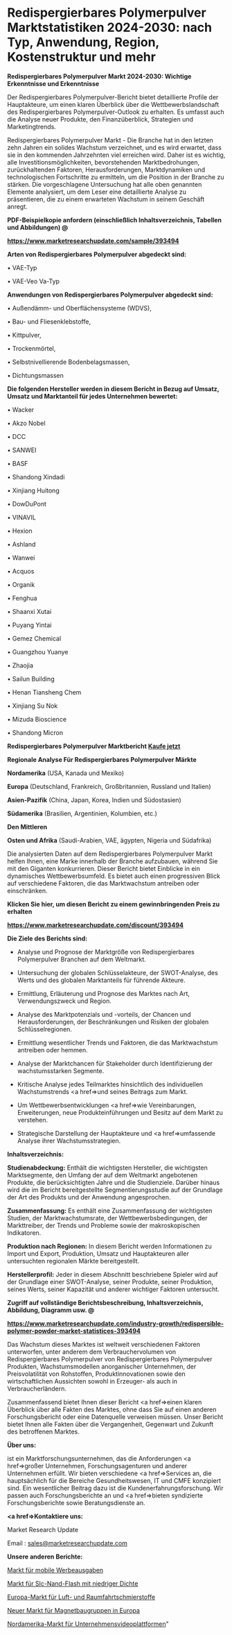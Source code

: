 # Redispergierbares Polymerpulver Marktstatistiken 2024-2030: nach Typ, Anwendung, Region, Kostenstruktur und mehr

<strong>Redispergierbares Polymerpulver Markt 2024-2030: Wichtige Erkenntnisse und Erkenntnisse</strong>

Der Redispergierbares Polymerpulver-Bericht bietet detaillierte Profile der Hauptakteure, um einen klaren Überblick über die Wettbewerbslandschaft des Redispergierbares Polymerpulver-Outlook zu erhalten. Es umfasst auch die Analyse neuer Produkte, den Finanzüberblick, Strategien und Marketingtrends.

Redispergierbares Polymerpulver Markt - Die Branche hat in den letzten zehn Jahren ein solides Wachstum verzeichnet, und es wird erwartet, dass sie in den kommenden Jahrzehnten viel erreichen wird. Daher ist es wichtig, alle Investitionsmöglichkeiten, bevorstehenden Marktbedrohungen, zurückhaltenden Faktoren, Herausforderungen, Marktdynamiken und technologischen Fortschritte zu ermitteln, um die Position in der Branche zu stärken. Die vorgeschlagene Untersuchung hat alle oben genannten Elemente analysiert, um dem Leser eine detaillierte Analyse zu präsentieren, die zu einem erwarteten Wachstum in seinem Geschäft anregt.



<strong><b>PDF-Beispielkopie anfordern (einschließlich Inhaltsverzeichnis, Tabellen und Abbildungen) @ </b></strong>

<strong><a href=https://www.marketresearchupdate.com/sample/393494>

<strong>https://www.marketresearchupdate.com/sample/393494</u></a></strong></strong>



<strong>Arten von Redispergierbares Polymerpulver abgedeckt sind:</strong>

• VAE-Typ

• VAE-Veo Va-Typ



<strong>Anwendungen von Redispergierbares Polymerpulver abgedeckt sind:</strong>

• Außendämm- und Oberflächensysteme (WDVS),

• Bau- und Fliesenklebstoffe,

• Kittpulver,

• Trockenmörtel,

• Selbstnivellierende Bodenbelagsmassen,

• Dichtungsmassen



<strong>Die folgenden Hersteller werden in diesem Bericht in Bezug auf Umsatz, Umsatz und Marktanteil für jedes Unternehmen bewertet:</strong>

• Wacker

• Akzo Nobel

• DCC

• SANWEI

• BASF

• Shandong Xindadi

• Xinjiang Huitong

• DowDuPont

• VINAVIL

• Hexion

• Ashland

• Wanwei

• Acquos

• Organik

• Fenghua

• Shaanxi Xutai

• Puyang Yintai

• Gemez Chemical

• Guangzhou Yuanye

• Zhaojia

• Sailun Building

• Henan Tiansheng Chem

• Xinjiang Su Nok

• Mizuda Bioscience

• Shandong Micron



<strong>Redispergierbares Polymerpulver Marktbericht <a href=https://www.marketresearchupdate.com/buynow/393494>Kaufe jetzt</a></strong>



<strong>Regionale Analyse Für Redispergierbares Polymerpulver Märkte</strong>



<strong>Nordamerika</strong> (USA, Kanada und Mexiko)



<strong>Europa</strong> (Deutschland, Frankreich, Großbritannien, Russland und Italien)



<strong>Asien-Pazifik</strong> (China, Japan, Korea, Indien und Südostasien)



<strong>Südamerika</strong> (Brasilien, Argentinien, Kolumbien, etc.)



<strong>Den Mittleren</strong> 

<strong>Osten und Afrika</strong> (Saudi-Arabien, VAE, ägypten, Nigeria und Südafrika)

Die analysierten Daten auf dem Redispergierbares Polymerpulver Markt helfen Ihnen, eine Marke innerhalb der Branche aufzubauen, während Sie mit den Giganten konkurrieren. Dieser Bericht bietet Einblicke in ein dynamisches Wettbewerbsumfeld. Es bietet auch einen progressiven Blick auf verschiedene Faktoren, die das Marktwachstum antreiben oder einschränken.



<strong>Klicken Sie hier, um diesen Bericht zu einem gewinnbringenden Preis zu erhalten
</strong>

<strong><a href=https://www.marketresearchupdate.com/discount/393494>https://www.marketresearchupdate.com/discount/393494</b></u></strong></a>



<strong>Die Ziele des Berichts sind:</strong>

- Analyse und Prognose der Marktgröße von Redispergierbares Polymerpulver Branchen auf dem Weltmarkt.

- Untersuchung der globalen Schlüsselakteure, der SWOT-Analyse, des Werts und des globalen Marktanteils für führende Akteure.

- Ermittlung, Erläuterung und Prognose des Marktes nach Art, Verwendungszweck und Region.

- Analyse des Marktpotenzials und -vorteils, der Chancen und Herausforderungen, der Beschränkungen und Risiken der globalen Schlüsselregionen.

- Ermittlung wesentlicher Trends und Faktoren, die das Marktwachstum antreiben oder hemmen.

- Analyse der Marktchancen für Stakeholder durch Identifizierung der wachstumsstarken Segmente.

- Kritische Analyse jedes Teilmarktes hinsichtlich des individuellen Wachstumstrends <a href=>und</a> seines Beitrags zum Markt.

- Um Wettbewerbsentwicklungen <a href=>wie</a> Vereinbarungen, Erweiterungen, neue Produkteinführungen und Besitz auf dem Markt zu verstehen.

- Strategische Darstellung der Hauptakteure und <a href=>umfas</a>sende Analyse ihrer Wachstumsstrategien.



<strong>Inhaltsverzeichnis:</strong>



<strong>Studienabdeckung:</strong> Enthält die wichtigsten Hersteller, die wichtigsten Marktsegmente, den Umfang der auf dem Weltmarkt angebotenen Produkte, die berücksichtigten Jahre und die Studienziele. Darüber hinaus wird die im Bericht bereitgestellte Segmentierungsstudie auf der Grundlage der Art des Produkts und der Anwendung angesprochen.



<strong>Zusammenfassung:</strong> Es enthält eine Zusammenfassung der wichtigsten Studien, der Marktwachstumsrate, der Wettbewerbsbedingungen, der Markttreiber, der Trends und Probleme sowie der makroskopischen Indikatoren.



<strong>Produktion nach Regionen:</strong> In diesem Bericht werden Informationen zu Import und Export, Produktion, Umsatz und Hauptakteuren aller untersuchten regionalen Märkte bereitgestellt.



<strong>Herstellerprofil:</strong> Jeder in diesem Abschnitt beschriebene Spieler wird auf der Grundlage einer SWOT-Analyse, seiner Produkte, seiner Produktion, seines Werts, seiner Kapazität und anderer wichtiger Faktoren untersucht.



<strong><b>Zugriff auf vollständige Berichtsbeschreibung, Inhaltsverzeichnis, Abbildung, Diagramm usw. @ </b></strong>

<strong><a href=https://www.marketresearchupdate.com/industry-growth/redispersible-polymer-powder-market-statistices-393494>https://www.marketresearchupdate.com/industry-growth/redispersible-polymer-powder-market-statistices-393494</a></strong>

Das Wachstum dieses Marktes ist weltweit verschiedenen Faktoren unterworfen, unter anderem dem Verbrauchervolumen von Redispergierbares Polymerpulver von Redispergierbares Polymerpulver Produkten, Wachstumsmodellen anorganischer Unternehmen, der Preisvolatilität von Rohstoffen, Produktinnovationen sowie den wirtschaftlichen Aussichten sowohl in Erzeuger- als auch in Verbraucherländern.

Zusammenfassend bietet Ihnen dieser Bericht <a href=>einen</a> klaren Überblick über alle Fakten des Marktes, ohne dass Sie auf einen anderen Forschungsbericht oder eine Datenquelle verweisen müssen. Unser Bericht bietet Ihnen alle Fakten über die Vergangenheit, Gegenwart und Zukunft des betroffenen Marktes.



<strong>Über uns:</strong>

 ist ein Marktforschungsunternehmen, das die Anforderungen <a href=>großer</a> Unternehmen, Forschungsagenturen und anderer Unternehmen erfüllt. Wir bieten verschiedene <a href=>Services</a> an, die hauptsächlich für die Bereiche Gesundheitswesen, IT und CMFE konzipiert sind. Ein wesentlicher Beitrag dazu ist die Kundenerfahrungsforschung. Wir passen auch Forschungsberichte an und <a href=>bieten</a> syndizierte Forschungsberichte sowie Beratungsdienste an.



<strong><a href=>Kontaktiere uns:</a></strong>

Market Research Update

Email : sales@marketresearchupdate.com



<strong>Unsere anderen Berichte:</strong>

<a href=https://www.linkedin.com/pulse/mobile-ad-spending-market-2023-trends-new-research-report>Markt für mobile Werbeausgaben</a>

<a href=https://www.linkedin.com/pulse/low-density-slc-nand-flash-market-outlooks-2023-size-shares>Markt für Slc-Nand-Flash mit niedriger Dichte</a>

<a href=https://www.linkedin.com/pulse/europe-aerospace-lubricant-market-size-opportunities>Europa-Markt für Luft- und Raumfahrtschmierstoffe</a>

<a href=https://www.linkedin.com/pulse/europe-new-magnet-assemblies-market-current>Neuer Markt für Magnetbaugruppen in Europa</a>

<a href=https://www.linkedin.com/pulse/north-america-enterprise-video-platform-market>Nordamerika-Markt für Unternehmensvideoplattformen</a>"
